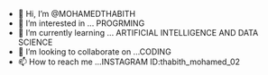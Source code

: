 - 👋 Hi, I’m @MOHAMEDTHABITH
- 👀 I’m interested in ... PROGRMING
- 🌱 I’m currently learning ... ARTIFICIAL INTELLIGENCE AND DATA SCIENCE
- 💞️ I’m looking to collaborate on ...CODING
- 📫 How to reach me ...INSTAGRAM ID:thabith_mohamed_02

<!---
MOHAMEDTHABITH/MOHAMEDTHABITH is a ✨ special ✨ repository because its `README.md` (this file) appears on your GitHub profile.
You can click the Preview link to take a look at your changes.
--->
